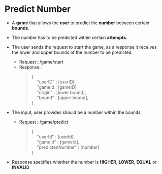 # Predict Number

+ A **game** that allows the **user** to predict the **number** between certain
  **bounds**.
+ The number has to be predicted within certain **attempts**.
+ The user sends the request to start the game, as a response it receives the lower and upper bounds of the number to be predicted.
    + Request : /game/start
    + Response :  
      > {  
      &emsp; "userID" : [userID],  
      &emsp; "gameId : [gameID],  
      &emsp; "origin" : [lower bound],  
      &emsp; "bound" : [upper bound],	 
      }

+ The input, user provides should be a number within the bounds.
    + Request : /game/predict<br>
      > {  
      &emsp; "userId" : [userId],  
      &emsp; "gameId" : [gameId],  
      &emsp; "predictedNumber" : [number]  
      }
+ Response specifies whether the number is **HIGHER**, **LOWER**, **EQUAL** or **INVALID** 
